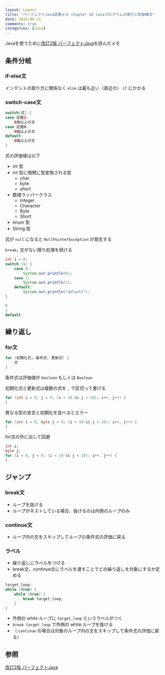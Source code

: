 ```yaml
---
layout: Layout
title: "パーフェクトJava読書メモ chapter 10 Javaプログラムの実行と制御構文"
date: 2016-08-31
comments: true
categories: [Java]
---
```


Javaを使うために[改訂2版 パーフェクトJava](http://www.amazon.co.jp/gp/product/4774166855/ref=as_li_ss_tl?ie=UTF8&camp=247&creative=7399&creativeASIN=4774166855&linkCode=as2&tag=sojiro14-22)を読んだメモ

## 条件分岐
### if-else文
インデントの取り方に関係なく `else` は最も近い（直近の） `if` にかかる

### switch-case文
```java
switch(式) {
case 定数1:
    0個以上の文
case 定数N:
    0個以上の文
default:
    0個以上の文
}
```

式の評価値は以下

* int 型
* int 型に暗黙に型変換される型
    * char
    * byte
    * short
* 数値ラッパークラス
    * Integer
    * Character   
    * Byte
    * Short
* enum 型
* String 型

式が `null` になると `NullPointerException` が発生する

`break;` 文がない限り処理を続ける

```java
int i = 0;
switch (i) {
    case 0:
        System.out.println(0);
    case 1:
        System.out.println(1);
    default:
        System.out.println("default");
}
```
```java
0
1
default
```

## 繰り返し
### for文
```java
for (初期化式; 条件式; 更新式) {
    文
}
```

条件式は評価値が `boolean` もしくは `Boolean`

初期化式と更新式は複数の式を `,` で区切って書ける

```java
for (int i = 0, j = 0; (i < 10 && j < 10); i++, j++) { 
}
```

異なる型の宣言と初期化を並べるとエラー

```java
for (int i = 0, byte j = 0; (i < 10 && j < 10); i++, j++) { 
}
```

for文の外に出して回避

```java
int i;
byte j;
for (i = 0, j = 0; (i < 10 && j < 10); i++, j++) { 
}
```

## ジャンプ
### break文
* ループを抜ける
* ループがネストしている場合、抜けるのは内側のループのみ

### continue文
* ループ内の文をスキップしてループの条件式の評価に戻る

### ラベル
* 繰り返しにラベルをつける
* break文、continue文にラベルを渡すことでどの繰り返しを対象にするか定める

```java
target_loop:
while (true) {
    while (true) {
        break target_loop;
    }
}
```

* 外側の while ループに `target_loop` というラベルがつく
* `break target_loop` で外側の while ループを抜ける
* （ `continue` の場合は対象のループ内の文をスキップして条件式の評価に戻る）

## 参照
[改訂2版 パーフェクトJava](http://www.amazon.co.jp/gp/product/4774166855/ref=as_li_ss_tl?ie=UTF8&camp=247&creative=7399&creativeASIN=4774166855&linkCode=as2&tag=sojiro14-22)
